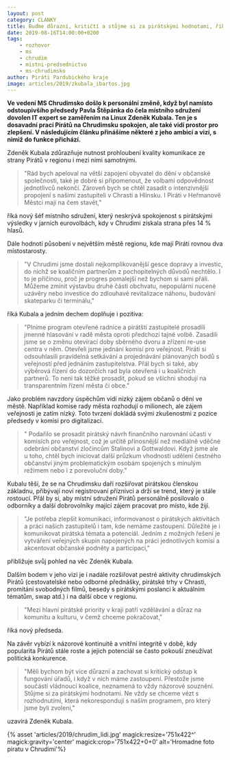 ```yaml
---
layout: post
category: CLANKY
title: Buďme důrazní, kritičtí a stůjme si za pirátskými hodnotami, říká nový šéf MS Chrudimsko Kubala
date: 2019-08-16T14:00:00+0200
tags: 
    - rozhovor
    - ms
    - chrudim
    - mistni-predsednictvo
    - ms-chrudimsko
author: Piráti Pardubického kraje
image: articles/2019/zkubala_ibartos.jpg
---
```


**Ve vedení MS Chrudimsko došlo k personální změně, když byl namísto odstoupivšího předsedy Pavla Štěpánka 
do čela místního sdružení dovolen IT expert se zaměřením na Linux Zdeněk Kubala. Ten je s dosavadní prací Pirátů 
na Chrudimsku spokojen, ale také vidí prostor pro zlepšení. V následujícím článku přinášíme některé z jeho ambicí 
a vizí, s nimiž do funkce přichází.**

Zdeněk Kubala zdůrazňuje nutnost prohloubení kvality komunikace ze strany Pirátů v regionu i mezi nimi samotnými. 
>&quot;Rád bych apeloval na větší zapojení obyvatel do dění v občanské společnosti, také je dobré si připomenout, 
>že volbami odpovědnost jednotlivců nekončí. Zároveň bych se chtěl zasadit o intenzivnější propojení s našimi 
>zastupiteli v Chrasti a Hlinsku. I Piráti v Heřmanově Městci mají na čem stavět,&quot; 

říká nový šéf místního sdružení, který neskrývá spokojenost s pirátskými výsledky v jarních eurovolbách, kdy v 
Chrudimi získala strana přes 14 % hlasů.

Dále hodnotí působení v největším městě regionu, kde mají Piráti rovnou dva místostarosty.
>&quot;V Chrudimi jsme dostali nejkomplikovanější gesce dopravy a investic, do nichž se koaličním partnerům z 
>pochopitelných důvodů nechtělo. I to je příčinou, proč je progres pomalejší než bychom si sami přáli. 
>Můžeme zmínit výstavbu druhé části obchvatu, nepopulární nucené uzávěry nebo investice do zdlouhavé revitalizace 
>náhonu, budování skateparku či terminálu,&quot;

říká Kubala a jedním dechem doplňuje i pozitiva: 
>&quot;Plníme program otevřené radnice a pirátští zastupitelé 
>prosadili jmenné hlasování v radě města oproti předchozí tajné volbě. Zasadili jsme se o změnu otevírací doby 
>sběrného dvoru a zřízení re-use centra v něm. Otevřeli jsme jednání komisí pro veřejnost. Piráti si odsouhlasili 
>pravidelná setkávání a projednávání plánovaných bodů s veřejností před jednáním zastupitelstva. Přál bych si také, 
>aby výběrová řízení do dozorčích rad byla otevřená i u koaličních partnerů. To není tak těžké prosadit, 
>pokud se všichni shodují na transparentním řízení města či obce.&quot;

Jako problém navzdory úspěchům vidí nízký zájem občanů o dění ve městě. Například komise rady města rozhodují o 
milionech, ale zájem veřejnosti je zatím nízký. Toto tvrzení dokládá svými zkušenostmi z pozice předsedy v komisi 
pro digitalizaci.
>&quot; Podařilo se prosadit pirátský návrh finančního narovnání účasti v komisích pro veřejnost, což je určitě 
>přínosnější než mediálně vděčné odebrání občanství zločincům Stalinovi a Gottwaldovi. Když jsme ale u toho, 
>chtěl bych iniciovat další průzkum vhodnosti udělení čestného občanství jiným problematickým osobám spojených 
>s minulým režimem nebo i z porevoluční doby.&quot;

Kubalu těší, že se na Chrudimsku daří rozšiřovat pirátskou členskou základnu, přibývají noví registrovaní příznivci 
a drží se trend, který je stále rostoucí. Přál by si, aby místní sdružení Pirátů personálně posilovalo o odborníky 
a další dobrovolníky mající zájem pracovat pro místo, kde žijí.
>&quot;Je potřeba zlepšit komunikaci, informovanost o pirátských aktivitách a práci našich zastupitelů i tam, 
>kde nemáme zastoupení. Důležité je i komunikovat pirátská témata a potenciál. Jedním z možných řešení je vytváření 
>veřejných skupin napojených na práci jednotlivých komisí a akcentovat občanské podněty a participaci,&quot;

přibližuje svůj pohled na věc Zdeněk Kubala.

Dalším bodem v jeho vizi je i nadále rozšiřovat pestré aktivity chrudimských Pirátů (cestovatelské nebo odborné přednášky, 
pirátské trhy v Chrasti, promítání svobodných filmů, besedy s pirátskými poslanci k aktuálním tématům, swap atd.) i 
na další obce v regionu.
>&quot;Mezi hlavní pirátské priority v kraji patří vzdělávání a důraz na komunitu a kulturu, v čemž chceme pokračovat,&quot; 

říká nový předseda.

Na závěr vybízí k názorové kontinuitě a vnitřní integritě v době, kdy popularita Pirátů stále roste a jejich potenciál 
se často pokouší zneužívat politická konkurence.
>&quot;Měli bychom být více důrazní a zachovat si kritický odstup k fungování úřadů, i když v nich máme zastoupení. 
>Přestože jsme součástí vládnoucí koalice, neznamená to vždy názorové souznění. Stůjme si za pirátskými hodnotami. 
>Ne vždy se chceme vézt s rozhodnutími, která nekorespondují s naším programem, pro který jsme byli zvoleni,&quot;

uzavírá Zdeněk Kubala.

{% asset 'articles/2019/chrudim_lidi.jpg' magick:resize='751x422^' 
magick:gravity='center' magick:crop='751x422+0+0' alt='Hromadne foto piratu v Chrudimi'%}
